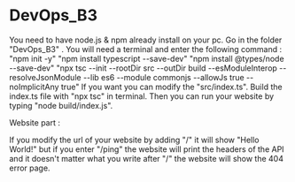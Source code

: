 # DevOps_B3

You need to have node.js & npm already install on your pc.
Go in the folder "DevOps_B3" .
You will need a terminal and enter the following command :
"npm init -y"
"npm install typescript --save-dev"
"npm install @types/node --save-dev"
"npx tsc --init --rootDir src --outDir build --esModuleInterop --resolveJsonModule --lib es6 --module commonjs --allowJs true --noImplicitAny true"
If you want you can modify the "src/index.ts".
Build the index.ts file with "npx tsc" in terminal.
Then you can run your website by typing "node build/index.js".

Website part :

If you modify the url of your website by adding "/" it will show "Hello World!" but if you enter "/ping" the website will print the headers of the API and it doesn't matter what you write after "/" the website will show the 404 error page.
